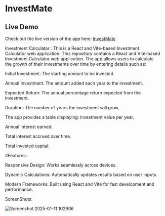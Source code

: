 # InvestMate
## Live Demo
Check out the live version of the app here: [InvestMate](https://investapplication.netlify.app/)

Investment Calculator : This is a React and Vite-based Investment Calculator web application.
This repository contains a React and Vite-based Investment Calculator web application. The app allows users to calculate the growth of their investments over time by entering details such as:

Initial Investment:
The starting amount to be invested.


Annual Investment: The amount added each year to the investment.


Expected Return: The annual percentage return expected from the investment.


Duration: The number of years the investment will grow.

The app provides a table displaying:
Investment value per year.


Annual interest earned.


Total interest accrued over time.


Total invested capital.



#Features:


Responsive Design: Works seamlessly across devices.


Dynamic Calculations: Automatically updates results based on user inputs.


Modern Frameworks: Built using React and Vite for fast development and performance.

ScreenShots:

![Screenshot 2025-01-11 102906](https://github.com/user-attachments/assets/0c08a270-4f50-4d45-8227-8556ef13ad5c)

